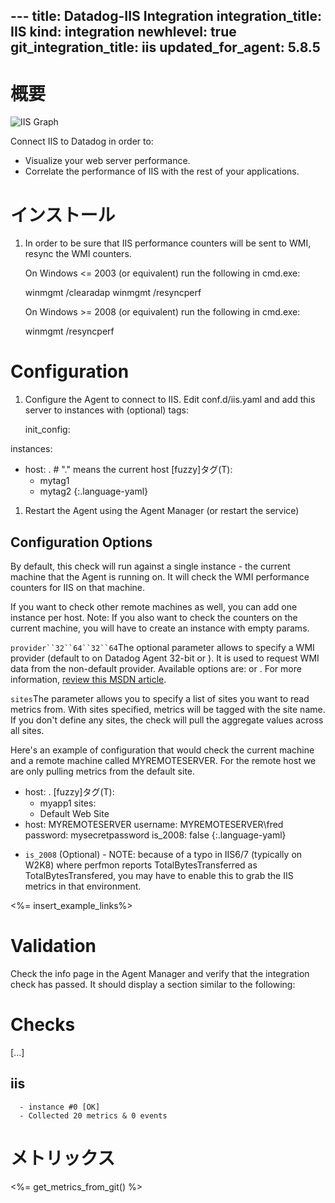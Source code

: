--- title: Datadog-IIS Integration integration_title: IIS kind: integration newhlevel: true git_integration_title: iis
updated_for_agent: 5.8.5
---
# 概要

![IIS Graph](/static/images/iisgraph.png)

Connect IIS to Datadog in order to:

* Visualize your web server performance.
* Correlate the performance of IIS with the rest of your applications.

# インストール

1.  In order to be sure that IIS performance counters will be sent to WMI, resync the WMI counters.

    On Windows <= 2003 (or equivalent) run the following in cmd.exe:

    winmgmt /clearadap
winmgmt /resyncperf

    On Windows >= 2008 (or equivalent) run the following in cmd.exe:

    winmgmt /resyncperf

# Configuration

1.  Configure the Agent to connect to IIS. Edit conf.d/iis.yaml and add this server to instances with (optional) tags:

    init_config:

instances:
  - host: . # "." means the current host
    [fuzzy]タグ(T):
      - mytag1
      - mytag2
{:.language-yaml}

1.  Restart the Agent using the Agent Manager (or restart the service)

## Configuration Options

By default, this check will run against a single instance - the current machine that the Agent is running on. It will check the WMI performance counters for IIS on that machine.

If you want to check other remote machines as well, you can add one instance per host. Note: If you also want to check the counters on the current machine, you will have to create an instance with empty params.

`provider``32``64``32``64`The optional  parameter allows to specify a WMI provider (default to  on Datadog Agent 32-bit or ). It is used to request WMI data from the non-default provider. Available options are:  or . For more information, [review this MSDN article](https://msdn.microsoft.com/en-us/library/aa393067.aspx).

`sites`The  parameter allows you to specify a list of sites you want to read metrics from. With sites specified, metrics will be tagged with the site name. If you don't define any sites, the check will pull the aggregate values across all sites.

Here's an example of configuration that would check the current machine and a remote machine called MYREMOTESERVER. For the remote host we are only pulling metrics from the default site.

- host: .
  [fuzzy]タグ(T):
    - myapp1
  sites:
    - Default Web Site
- host: MYREMOTESERVER
  username: MYREMOTESERVER\fred
  password: mysecretpassword
  is_2008: false
{:.language-yaml}

* `is_2008` (Optional) - NOTE: because of a typo in IIS6/7 (typically on W2K8) where perfmon reports TotalBytesTransferred as TotalBytesTransfered, you may have to enable this to grab the IIS metrics in that environment.

<%= insert_example_links%>

# Validation

Check the info page in the Agent Manager and verify that the integration check has passed. It should display a section similar to the following:

Checks
======

  [...]

  iis
  ---
      - instance #0 [OK]
      - Collected 20 metrics & 0 events

# メトリックス

<%= get_metrics_from_git() %>



